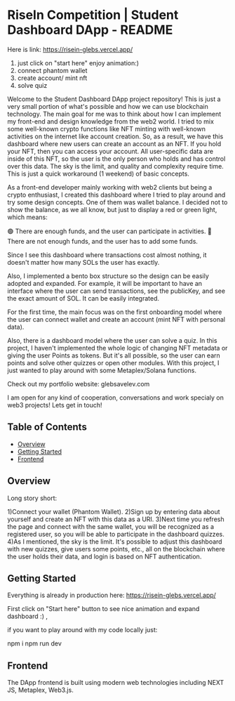 # RiseIn Competition | Student Dashboard DApp - README

Here is link:
https://risein-glebs.vercel.app/

1) just click on "start here" enjoy animation:)
2) connect phantom wallet
3) create account/ mint nft
4) solve quiz

Welcome to the Student Dashboard DApp project repository! This is just a very small portion of what's possible and how we can use blockchain technology. The main goal for me was to think about how I can implement my front-end and design knowledge from the web2 world. I tried to mix some well-known crypto functions like NFT minting with well-known activities on the internet like account creation. So, as a result, we have this dashboard where new users can create an account as an NFT. If you hold your NFT, then you can access your account. All user-specific data are inside of this NFT, so the user is the only person who holds and has control over this data. The sky is the limit, and quality and complexity require time. This is just a quick workaround (1 weekend) of basic concepts.

As a front-end developer mainly working with web2 clients but being a crypto enthusiast, I created this dashboard where I tried to play around and try some design concepts. One of them was wallet balance. I decided not to show the balance, as we all know, but just to display a red or green light, which means:

🟢 There are enough funds, and the user can participate in activities.
🔴 There are not enough funds, and the user has to add some funds.

Since I see this dashboard where transactions cost almost nothing, it doesn't matter how many SOLs the user has exactly.

Also, I implemented a bento box structure so the design can be easily adopted and expanded. For example, it will be important to have an interface where the user can send transactions, see the publicKey, and see the exact amount of SOL. It can be easily integrated.

For the first time, the main focus was on the first onboarding model where the user can connect  wallet and create an account (mint NFT with personal data).

Also, there is a dashboard model where the user can solve a quiz. In this project, I haven't implemented the whole logic of changing NFT metadata or giving the user Points as tokens. But it's all possible, so the user can earn points and solve other quizzes or open other modules. With this project, I just wanted to play around with some Metaplex/Solana functions.

Check out my portfolio website:
glebsavelev.com

I am open for any kind of cooperation, conversations and work specialy on web3 projects! Lets get in touch!



## Table of Contents

- [Overview](#overview)
- [Getting Started](#getting-started)
- [Frontend](#frontend)


## Overview


Long story short:

1)Connect your wallet (Phantom Wallet).
2)Sign up by entering data about yourself and create an NFT with this data as a URI.
3)Next time you refresh the page and connect with the same wallet, you will be recognized as a registered user, so you will be able to participate in the dashboard quizzes.
4)As I mentioned, the sky is the limit. It's possible to adjust this dashboard with new quizzes, give users some points, etc., all on the blockchain where the user holds their data, and login is based on NFT authentication.


## Getting Started

Everything is already in production here:
https://risein-glebs.vercel.app/

First click on "Start here" button to see nice animation and expand dashboard :)
,


if you want to play around with my code locally just:

npm i
npm run dev 



## Frontend

The DApp frontend is built using modern web technologies including NEXT JS, Metaplex, Web3.js.


